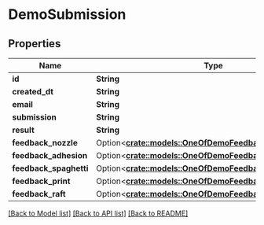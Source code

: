 # DemoSubmission

## Properties

Name | Type | Description | Notes
------------ | ------------- | ------------- | -------------
**id** | **String** |  | [readonly]
**created_dt** | **String** |  | [readonly]
**email** | **String** |  | 
**submission** | **String** |  | 
**result** | **String** |  | [readonly]
**feedback_nozzle** | Option<[**crate::models::OneOfDemoFeedbackEnumNullEnum**](oneOf<DemoFeedbackEnum,NullEnum>.md)> |  | [readonly]
**feedback_adhesion** | Option<[**crate::models::OneOfDemoFeedbackEnumNullEnum**](oneOf<DemoFeedbackEnum,NullEnum>.md)> |  | [readonly]
**feedback_spaghetti** | Option<[**crate::models::OneOfDemoFeedbackEnumNullEnum**](oneOf<DemoFeedbackEnum,NullEnum>.md)> |  | [readonly]
**feedback_print** | Option<[**crate::models::OneOfDemoFeedbackEnumNullEnum**](oneOf<DemoFeedbackEnum,NullEnum>.md)> |  | [readonly]
**feedback_raft** | Option<[**crate::models::OneOfDemoFeedbackEnumNullEnum**](oneOf<DemoFeedbackEnum,NullEnum>.md)> |  | [readonly]

[[Back to Model list]](../README.md#documentation-for-models) [[Back to API list]](../README.md#documentation-for-api-endpoints) [[Back to README]](../README.md)



